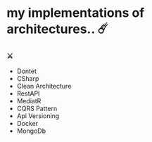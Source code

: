 # my implementations of architectures..  ☄️

### ⚔️
- Dontet
- CSharp
- Clean Architecture
- RestAPI
- MediatR 
- CQRS Pattern
- Api Versioning
- Docker
- MongoDb
